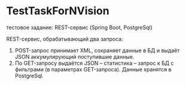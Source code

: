 # TestTaskForNVision
тестовое задание: REST-сервис (Spring Boot, PostgreSql)

REST-сервис, обрабатывающий два запроса: 
1) POST-запрос принимает XML, сохраняет данные в БД и выдаёт JSON аккумулирующий поступившие данные. 
2) По GET-запросу выдаётся JSON – статистика – запрос к БД с фильтрами (в параметрах GET-запроса).
Данные хранятся в PostgreSql.
